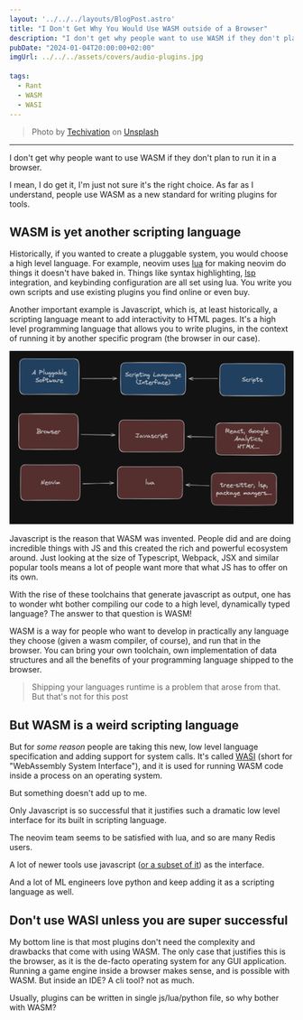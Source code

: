 ```yaml
---
layout: '../../../layouts/BlogPost.astro'
title: "I Don't Get Why You Would Use WASM outside of a Browser"
description: "I don't get why people want to use WASM if they don't plan to run it in a browser."
pubDate: "2024-01-04T20:00:00+02:00"
imgUrl: ../../../assets/covers/audio-plugins.jpg

tags:
  - Rant
  - WASM
  - WASI
---
```


> Photo by
> [Techivation](https://unsplash.com/@techivation?utm_content=creditCopyText&utm_medium=referral&utm_source=unsplash)
> on
> [Unsplash](https://unsplash.com/photos/a-laptop-computer-sitting-on-top-of-a-wooden-desk-3KO5_x6FfJM?utm_content=creditCopyText&utm_medium=referral&utm_source=unsplash)

---

I don't get why people want to use WASM if they don't plan to run it
in a browser.

I mean, I do get it, I'm just not sure it's the right choice. As far
as I understand, people use WASM as a new standard for writing plugins
for tools.

## WASM is yet another scripting language

Historically, if you wanted to create a pluggable system, you would
choose a high level language. For example, neovim
uses [lua](https://www.lua.org/) for making neovim do things it doesn't
have baked in. Things like syntax highlighting,
[lsp](https://microsoft.github.io/language-server-protocol/) integration,
and keybinding configuration are all set using lua. You write you own
scripts and use existing plugins you find online or even buy.

Another important example is Javascript, which is, at least historically,
a scripting language meant to add interactivity to HTML pages. It's a
high level programming language that allows you to write plugins, in the context
of running it by another specific program (the browser in our case).

![plugin systems diagram](./plugin-systems.png)

Javascript is the reason that WASM was invented. People did and are doing
incredible things with JS and this created the rich and powerful ecosystem
around. Just looking at the size of Typescript, Webpack, JSX and similar
popular tools means a lot of people want more that what JS has to offer on
its own.

With the rise of these toolchains that generate javascript as output,
one has to wonder wht bother compiling our code to a high level, dynamically
typed language? The answer to that question is WASM!

WASM is a way for people who want to develop in practically any language they
choose (given a wasm compiler, of course), and run that in the browser.
You can bring your own toolchain, own implementation of data structures and
all the benefits of your programming language shipped to the browser.

> Shipping your languages runtime is a problem that arose from that. But that's
> not for this post

## But WASM is a weird scripting language

But for _some reason_ people are taking this new, low level language
specification and adding support for system calls. It's called
[WASI](https://wasi.dev/) (short for "WebAssembly System Interface"),
and it is used for running WASM code inside a process on an operating system.

But something doesn't add up to me.

Only Javascript is so successful that it justifies such a dramatic low level
interface for its built in scripting language.

The neovim team seems to be satisfied with lua, and so are many Redis users.

A lot of newer tools use javascript ([or a subset of it](https://jslib.k6.io/))
as the interface.

And a lot of ML engineers love python and keep adding it as a scripting language
as well.

## Don't use WASI unless you are super successful

My bottom line is that most plugins don't need the complexity and drawbacks
that come with using WASM. The only case that justifies this is the browser,
as it is the de-facto operating system for any GUI application. Running a
game engine inside a browser makes sense, and is possible with WASM.
But inside an IDE? A cli tool? not as much.

Usually, plugins can be written in single js/lua/python file, so why bother
with WASM?
